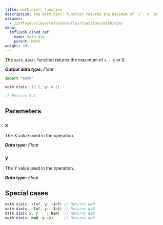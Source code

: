 ```yaml
---
title: math.dim() function
description: The math.dim() function returns the maximum of `x`-`y` or 0.
aliases:
  - /influxdb/cloud/reference/flux/functions/math/dim/
menu:
  influxdb_cloud_ref:
    name: math.dim
    parent: Math
weight: 301
---
```


The `math.dim()` function returns the maximum of `x - y` or 0.

_**Output data type:** Float_

```js
import "math"

math.dim(x: 12.2, y: 8.1)

// Returns 4.1
```

## Parameters

### x
The X value used in the operation.

_**Data type:** Float_

### y
The Y value used in the operation.

_**Data type:** Float_

## Special cases
```js
math.dim(x: +Inf, y: +Inf) // Returns NaN
math.dim(x: -Inf, y: -Inf) // Returns NaN
math.dim(x:x, y    : NaN)  // Returns NaN
math.dim(x: NaN, y :y)     // Returns NaN
```

